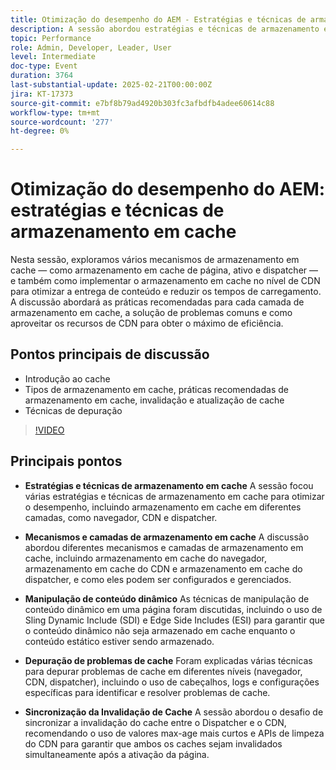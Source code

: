 ```yaml
---
title: Otimização do desempenho do AEM - Estratégias e técnicas de armazenamento em cache
description: A sessão abordou estratégias e técnicas de armazenamento em cache, mecanismos e camadas de armazenamento em cache, tratamento de conteúdo dinâmico, depuração de problemas de armazenamento em cache e sincronização da invalidação de cache entre o Dispatcher e o CDN.
topic: Performance
role: Admin, Developer, Leader, User
level: Intermediate
doc-type: Event
duration: 3764
last-substantial-update: 2025-02-21T00:00:00Z
jira: KT-17373
source-git-commit: e7bf8b79ad4920b303fc3afbdfb4adee60614c88
workflow-type: tm+mt
source-wordcount: '277'
ht-degree: 0%

---
```



# Otimização do desempenho do AEM: estratégias e técnicas de armazenamento em cache

Nesta sessão, exploramos vários mecanismos de armazenamento em cache — como armazenamento em cache de página, ativo e dispatcher — e também como implementar o armazenamento em cache no nível de CDN para otimizar a entrega de conteúdo e reduzir os tempos de carregamento. A discussão abordará as práticas recomendadas para cada camada de armazenamento em cache, a solução de problemas comuns e como aproveitar os recursos de CDN para obter o máximo de eficiência.

## Pontos principais de discussão

* Introdução ao cache
* Tipos de armazenamento em cache, práticas recomendadas de armazenamento em cache, invalidação e atualização de cache
* Técnicas de depuração

>[!VIDEO](https://video.tv.adobe.com/v/3444452/?learn=on&enablevpops)

## Principais pontos

* **Estratégias e técnicas de armazenamento em cache** A sessão focou várias estratégias e técnicas de armazenamento em cache para otimizar o desempenho, incluindo armazenamento em cache em diferentes camadas, como navegador, CDN e dispatcher.

* **Mecanismos e camadas de armazenamento em cache** A discussão abordou diferentes mecanismos e camadas de armazenamento em cache, incluindo armazenamento em cache do navegador, armazenamento em cache do CDN e armazenamento em cache do dispatcher, e como eles podem ser configurados e gerenciados.

* **Manipulação de conteúdo dinâmico** As técnicas de manipulação de conteúdo dinâmico em uma página foram discutidas, incluindo o uso de Sling Dynamic Include (SDI) e Edge Side Includes (ESI) para garantir que o conteúdo dinâmico não seja armazenado em cache enquanto o conteúdo estático estiver sendo armazenado.

* **Depuração de problemas de cache** Foram explicadas várias técnicas para depurar problemas de cache em diferentes níveis (navegador, CDN, dispatcher), incluindo o uso de cabeçalhos, logs e configurações específicas para identificar e resolver problemas de cache.

* **Sincronização da Invalidação de Cache** A sessão abordou o desafio de sincronizar a invalidação do cache entre o Dispatcher e o CDN, recomendando o uso de valores max-age mais curtos e APIs de limpeza do CDN para garantir que ambos os caches sejam invalidados simultaneamente após a ativação da página.